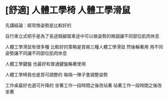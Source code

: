 # [舒適] 人體工學椅 人體工學滑鼠

先講結論︰經常換姿勢是比較好的

自行車立式把手是為了長途騎腳踏車途中可以做姿勢的微調讓不同部位肌肉休息

人體工學滑鼠有很多種 比較好的策略是買兩三種人體工學滑鼠 然後輪著用 用不同姿勢讓不同讓不同部位肌肉休息

人體工學鍵盤 也最好和普通鍵盤輪著使用

人體工學椅我也是買可調整的 每隔一陣子會調整姿勢

工作桌最好也選可升降的 坐著工作一段時間之後改站著 站著工作一段時間之後改坐著 